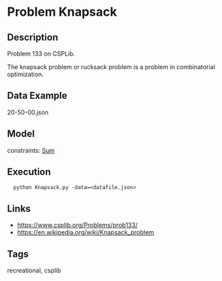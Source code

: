 # Problem Knapsack
## Description
Problem 133 on CSPLib.

The knapsack problem or rucksack problem is a problem in combinatorial optimization.

## Data Example
  20-50-00.json

## Model
  constraints: [Sum](http://pycsp.org/documentation/constraints/Sum)

## Execution
```
  python Knapsack.py -data=<datafile.json>
```

## Links
 - https://www.csplib.org/Problems/prob133/
 - https://en.wikipedia.org/wiki/Knapsack_problem

## Tags
  recreational, csplib
